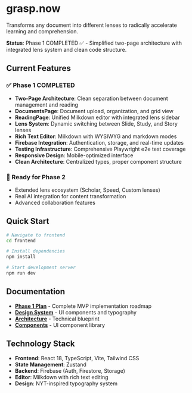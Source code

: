 # grasp.now
Transforms any document into different lenses to radically accelerate learning and comprehension.

**Status**: Phase 1 COMPLETED ✅ - Simplified two-page architecture with integrated lens system and clean code structure.

## Current Features

### ✅ Phase 1 COMPLETED
- **Two-Page Architecture**: Clean separation between document management and reading
- **DocumentsPage**: Document upload, organization, and grid view
- **ReadingPage**: Unified Milkdown editor with integrated lens sidebar
- **Lens System**: Dynamic switching between Slide, Study, and Story lenses
- **Rich Text Editor**: Milkdown with WYSIWYG and markdown modes
- **Firebase Integration**: Authentication, storage, and real-time updates
- **Testing Infrastructure**: Comprehensive Playwright e2e test coverage
- **Responsive Design**: Mobile-optimized interface
- **Clean Architecture**: Centralized types, proper component structure

### 🚀 Ready for Phase 2
- Extended lens ecosystem (Scholar, Speed, Custom lenses)
- Real AI integration for content transformation
- Advanced collaboration features

## Quick Start

```bash
# Navigate to frontend
cd frontend

# Install dependencies
npm install

# Start development server
npm run dev
```

## Documentation

- **[Phase 1 Plan](docs/phase1.md)** - Complete MVP implementation roadmap
- **[Design System](docs/styles.md)** - UI components and typography
- **[Architecture](docs/architecture.md)** - Technical blueprint
- **[Components](docs/components.md)** - UI component library

## Technology Stack

- **Frontend**: React 18, TypeScript, Vite, Tailwind CSS
- **State Management**: Zustand
- **Backend**: Firebase (Auth, Firestore, Storage)
- **Editor**: Milkdown with rich text editing
- **Design**: NYT-inspired typography system
